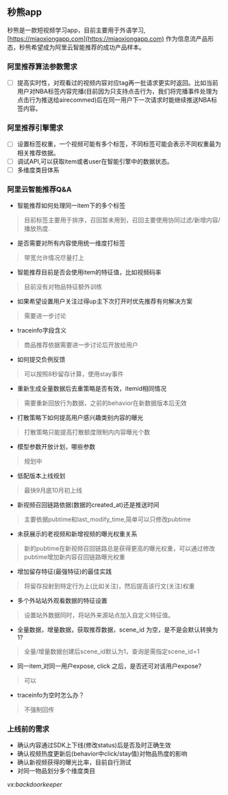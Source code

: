 ## 秒熊app

秒熊是一款短视频学习app，目前主要用于外语学习,[https://miaoxiongapp.com](https://miaoxiongapp.com) 作为信息流产品形态，秒熊希望成为阿里云智能推荐的成功产品样本。


### 阿里推荐算法参数需求

- [ ] 提高实时性，对观看过的视频内容对应tag再一批请求更实时返回。比如当前用户对NBA标签内容完播(目前因为只支持点击行为，我们将完播事件处理为点击行为推送给airecommed)后在同一用户下一次请求时能继续推送NBA标签内容。


### 阿里推荐引擎需求

- [ ] 设置标签权重，一个视频可能有多个标签，不同标签可能会表示不同权重最为相关推荐依据。
- [ ] 调试API,可以获取item或者user在智能引擎中的数据状态。
- [ ] 多维度类目体系

### 阿里云智能推荐Q&A
- 智能推荐如何处理同一item下的多个标签
> 目前标签主要用于排序，召回暂未用到，召回主要使用协同过滤/新增内容/播放热度.
- 是否需要对所有内容使用统一维度打标签
> 带宽允许情况尽量打上
- 智能推荐目前是否会使用item的特征值，比如视频码率
> 目前没有对物品特征额外训练
- 如果希望设置用户关注过得up主下次打开时优先推荐有何解决方案
> 需要进一步讨论
- traceinfo字段含义
> 商品推荐依据需要进一步讨论后开放给用户
- 如何提交负例反馈
> 可以按照8秒留存计算，使用stay事件
- 重新生成全量数据后去重策略是否有效，itemid相同情况
> 需要重新回放行为数据，之前的behavior在新数据版本后无效
- 打散策略下如何提高用户感兴趣类别内容的曝光
> 打散策略只能提高打散额度限制内内容曝光个数
- 模型参数开放计划，哪些参数
> 规划中
- 低配版本上线规划
> 最快9月底10月初上线
- 新视频召回链路依据(数据的created_at)还是推送时间
> 主要依据pubtime和last_modify_time,简单可以只修改pubtime
- 未获展示的老视频和新增视频的曝光权重关系
> 新的pubtime在新视频召回链路总是获得更高的曝光权重，可以通过修改pubtime增加新内容召回链路曝光权重
- 增加留存特征(最强特征)的最佳实践
> 将留存投射到特定行为上(比如关注)，然后提高该行文(关注)权重
- 多个外站站外观看数据的特征设置
> 设置站外数据同时，将站外来源站点加入自定义特征值。
- 全量数据，增量数据，获取推荐数据，scene_id 为空，是不是会默认转换为1?
> 全量/增量数据创建后scene_id默认为1，查询是需指定scene_id=1
- 同一item,对同一用户expose, click 之后，是否还可对该用户expose?
> 可以
- traceinfo为空时怎么办？
> 不强制回传

### 上线前的需求
- 确认内容通过SDK上下线(修改status)后是否及时正确生效
- 确认视频热度更新后(behavior中click/stay值)对物品热度的影响
- 确认新视频获得的曝光比率，目前自行测试
- 对同一物品划分多个维度类目

*vx:backdoorkeeper*
